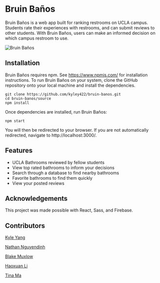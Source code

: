 # Bruin Baños
Bruin Baños is a web app built for ranking restrooms on UCLA campus. Students rate their experiences with restrooms, and can submit reviews to other students. With Bruin Baños, users can make an informed decision on which campus restroom to use.

![Bruin Baños](https://i.imgur.com/vR0CIB2.png)

## Installation 
Bruin Baños requires npm. See https://www.npmjs.com/ for installation instructions.
To run Bruin Baños on your system, clone the GitHub repository onto your local machine and install the dependencies.
```
git clone https://github.com/kyley422/bruin-banos.git
cd bruin-banos/source
npm install
```
Once dependencies are installed, run Bruin Baños:
```
npm start
```
You will then be redirected to your browser. If you are not automatically redirected, navigate to http://localhost:3000/.

## Features
- UCLA Bathrooms reviewed by fellow students
- View top rated bathrooms to inform your decisions
- Search through a database to find nearby bathrooms
- Favorite bathrooms to find them quickly
- View your posted reviews

## Acknowledgements
This project was made possible with React, Sass, and Firebase.

## Contributors
[Kyle Yang](https://github.com/kyley422)

[Nathan Nguyendinh](https://github.com/nnguyendinh)

[Blake Muxlow](https://github.com/Blek1)

[Haoxuan Li](https://github.com/supercoder-hao)

[Tina Ma](https://github.com/tintin1424)
